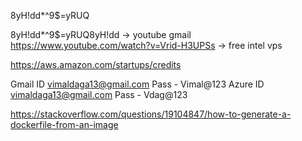 
8yH!dd*^9$=yRUQ

8yH!dd*^9$=yRUQ8yH!dd -> youtube gmail 
https://www.youtube.com/watch?v=Vrid-H3UPSs -> free intel vps 

https://aws.amazon.com/startups/credits


Gmail ID  vimaldaga13@gmail.com	Pass   -  Vimal@123
Azure ID  vimaldaga13@gmail.com        Pass   -  Vdag@123


https://stackoverflow.com/questions/19104847/how-to-generate-a-dockerfile-from-an-image